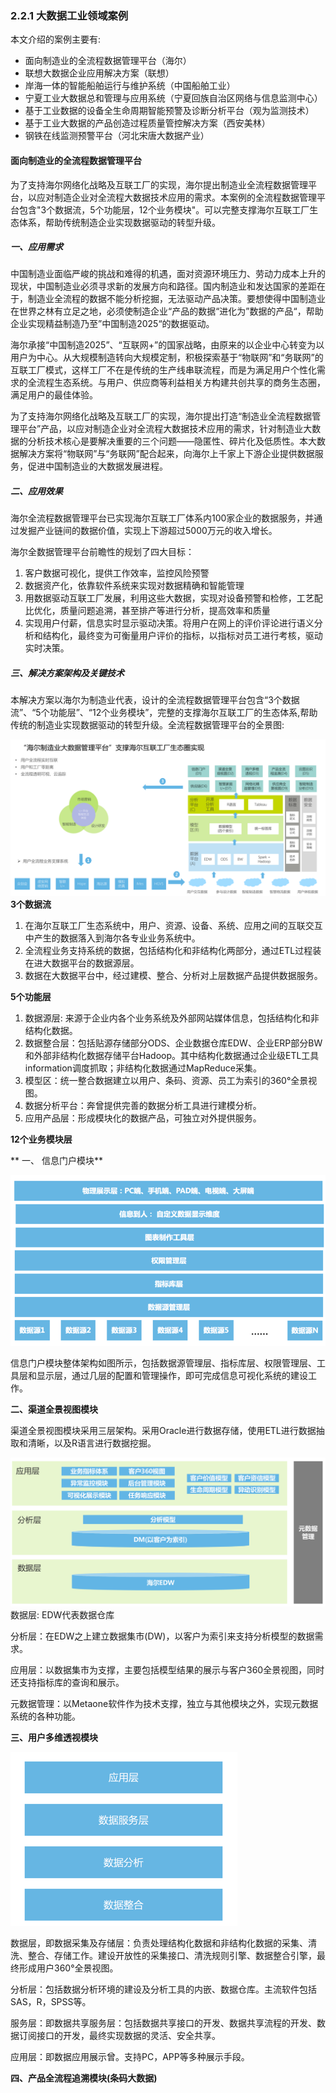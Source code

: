 ### 2.2.1 大数据工业领域案例

本文介绍的案例主要有:

* 面向制造业的全流程数据管理平台（海尔）
* 联想大数据企业应用解决方案（联想）
* 岸海一体的智能船舶运行与维护系统（中国船舶工业）
* 宁夏工业大数据总和管理与应用系统（宁夏回族自治区网络与信息监测中心）
* 基于工业数据的设备全生命周期智能预警及诊断分析平台（观为监测技术）
* 基于工业大数据的产品创造过程质量管控解决方案（西安美林）
* 钢铁在线监测预警平台（河北宋唐大数据产业）

#### 面向制造业的全流程数据管理平台

为了支持海尔网络化战略及互联工厂的实现，海尔提出制造业全流程数据管理平台，以应对制造企业对全流程大数据技术应用的需求。本案例的全流程数据管理平台包含"3个数据流，5个功能层，12个业务模块"。可以完整支撑海尔互联工厂生态体系，帮助传统制造企业实现数据驱动的转型升级。

##### 一、应用需求

中国制造业面临严峻的挑战和难得的机遇，面对资源环境压力、劳动力成本上升的现状，中国制造业必须寻求新的发展方向和路径。国内制造业和发达国家的差距在于，制造业全流程的数据不能分析挖掘，无法驱动产品决策。要想使得中国制造业在世界之林有立足之地，必须使制造企业“产品的数据“进化为”数据的产品“，帮助企业实现精益制造乃至”中国制造2025“的数据驱动。

海尔承接“中国制造2025”、“互联网+”的国家战略，由原来的以企业中心转变为以用户为中心。从大规模制造转向大规模定制，积极探索基于“物联网”和“务联网”的互联工厂模式，这样工厂不在是传统的生产线串联流程，而是为满足用户个性化需求的全流程生态系统。与用户、供应商等利益相关方构建共创共享的商务生态圈，满足用户的最佳体验。

为了支持海尔网络化战略及互联工厂的实现，海尔提出打造“制造业全流程数据管理平台”产品，以应对制造企业对全流程大数据技术应用的需求，针对制造业大数据的分析技术核心是要解决重要的三个问题——隐匿性、碎片化及低质性。本大数据解决方案将“物联网”与“务联网”配合起来，向海尔上千家上下游企业提供数据服务，促进中国制造业的大数据发展进程。

##### 二、应用效果

海尔全流程数据管理平台已实现海尔互联工厂体系内100家企业的数据服务，并通过发掘产业链间的数据价值，实现上下游超过5000万元的收入增长。

海尔全数据管理平台前瞻性的规划了四大目标：

1. 客户数据可视化，提供工作效率，监控风险预警
2. 数据资产化，依靠软件系统来实现对数据精确和智能管理
3. 用数据驱动互联工厂发展，利用这些大数据，实现对设备预警和检修，工艺配比优化，质量问题追溯，甚至排产等进行分析，提高效率和质量
4. 实现用户付薪，信息实时显示驱动决策。将用户在网上的评价评论进行语义分析和结构化，最终变为可衡量用户评价的指标，以指标对员工进行考核，驱动实时决策。

##### 三、解决方案架构及关键技术

本解决方案以海尔为制造业代表，设计的全流程数据管理平台包含“3个数据流”、“5个功能层”、“12个业务模块”，完整的支撑海尔互联工厂的生态体系,帮助传统的制造业实现数据驱动的转型升级。全流程数据管理平台的全景图:

![](/assets2/2.2.1.1_1.png)**3个数据流**

1. 在海尔互联工厂生态系统中，用户、资源、设备、系统、应用之间的互联交互中产生的数据落入到海尔各专业业务系统中。
2. 全流程业务支持系统的数据，包括结构化和非结构化两部分，通过ETL过程装在进大数据平台的数据源层。
3. 数据在大数据平台中，经过建模、整合、分析对上层数据产品提供数据服务。

**5个功能层**

1. 数据源层: 来源于企业内各个业务系统及外部网站媒体信息，包括结构化和非结构化数据。
2. 数据整合层：包括贴源存储部分ODS、企业数据仓库EDW、企业ERP部分BW和外部非结构化数据存储平台Hadoop。其中结构化数据通过企业级ETL工具information调度抓取；非结构化数据通过MapReduce采集。
3. 模型区：统一整合数据建立以用户、条码、资源、员工为索引的360°全景视图。
4. 数据分析平台：奔曾提供完善的数据分析工具进行建模分析。
5. 应用产品层：形成模块化的数据产品，可独立对外提供服务。

**12个业务模块层**

** 一、 信息门户模块**

![](/assets2/2.2.1.1_2.png)

信息门户模块整体架构如图所示，包括数据源管理层、指标库层、权限管理层、工具层和显示层，通过几层的配置和管理操作，即可完成信息可视化系统的建设工作。

**二、渠道全景视图模块**

渠道全景视图模块采用三层架构。采用Oracle进行数据存储，使用ETL进行数据抽取和清晰，以及R语言进行数据挖掘。

![](/assets2/2.2.1.1_3.png)数据层: EDW代表数据仓库

分析层：在EDW之上建立数据集市\(DW\)，以客户为索引来支持分析模型的数据需求。

应用层：以数据集市为支撑，主要包括模型结果的展示与客户360全景视图，同时还支持指标库的查询和展示。

元数据管理：以Metaone软件作为技术支撑，独立与其他模块之外，实现元数据系统的各种功能。

**三、用户多维透视模块**

![](/assets2/2.2.1.1_4.png)

数据层，即数据采集及存储层：负责处理结构化数据和非结构化数据的采集、清洗、整合、存储工作。建设开放性的采集接口、清洗规则引擎、数据整合引擎，最终形成用户360°全景视图。

分析层：包括数据分析环境的建设及分析工具的内嵌、数据仓库。主流软件包括SAS，R，SPSS等。

服务层：即数据共享服务层：包括数据共享接口的开发、数据共享流程的开发、数据订阅接口的开发，最终实现数据的灵活、安全共享。

应用层：即数据应用展示曾。支持PC，APP等多种展示手段。

**四、产品全流程追溯模块\(条码大数据\)**



